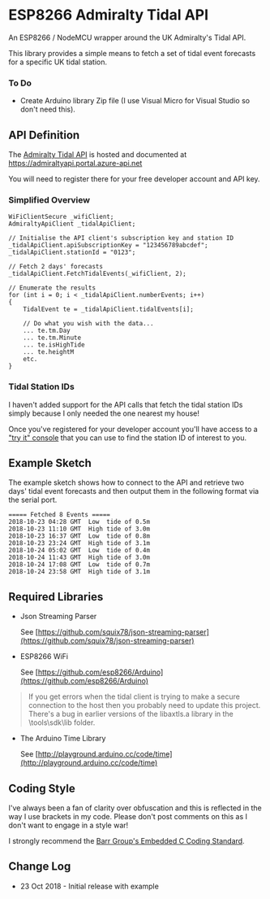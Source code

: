 # ESP8266 Admiralty Tidal API

An ESP8266 / NodeMCU wrapper around the UK Admiralty's Tidal API.

This library provides a simple means to fetch a set of tidal event forecasts for a specific UK tidal station.

### To Do

* Create Arduino library Zip file (I use Visual Micro for Visual Studio so don't need this).

## API Definition

The [Admiralty Tidal API](https://admiraltyapi.portal.azure-api.net) is hosted and documented at https://admiraltyapi.portal.azure-api.net

You will need to register there for your free developer account and API key.

### Simplified Overview

    WiFiClientSecure _wifiClient;
    AdmiraltyApiClient _tidalApiClient;

    // Initialise the API client's subscription key and station ID
    _tidalApiClient.apiSubscriptionKey = "123456789abcdef";
    _tidalApiClient.stationId = "0123";

    // Fetch 2 days' forecasts
    _tidalApiClient.FetchTidalEvents(_wifiClient, 2);

    // Enumerate the results
    for (int i = 0; i < _tidalApiClient.numberEvents; i++)
    {
    	TidalEvent te = _tidalApiClient.tidalEvents[i];

    	// Do what you wish with the data...
    	... te.tm.Day
    	... te.tm.Minute
    	... te.isHighTide
    	... te.heightM
    	etc.
    }

### Tidal Station IDs

I haven't added support for the API calls that fetch the tidal station IDs simply because I only needed the one nearest my house!

Once you've registered for your developer account you'll have access to a ["try it" console](https://admiraltyapi.portal.azure-api.net/docs/services/uk-tidal-api/operations/Stations_GetStations/console) that you can use to find the station ID of interest to you.

## Example Sketch

The example sketch shows how to connect to the API and retrieve two days' tidal event forecasts and then output them in the following format via the serial port.

    ===== Fetched 8 Events =====
    2018-10-23 04:28 GMT  Low  tide of 0.5m
    2018-10-23 11:10 GMT  High tide of 3.0m
    2018-10-23 16:37 GMT  Low  tide of 0.8m
    2018-10-23 23:24 GMT  High tide of 3.1m
    2018-10-24 05:02 GMT  Low  tide of 0.4m
    2018-10-24 11:43 GMT  High tide of 3.0m
    2018-10-24 17:08 GMT  Low  tide of 0.7m
    2018-10-24 23:58 GMT  High tide of 3.1m

## Required Libraries

  * Json Streaming Parser
    
	See [https://github.com/squix78/json-streaming-parser](https://github.com/squix78/json-streaming-parser)
	
  * ESP8266 WiFi
  
    See [https://github.com/esp8266/Arduino](https://github.com/esp8266/Arduino)
	
>If you get errors when the tidal client is trying to make a secure connection to the host then you probably need to update this project. There's a bug in earlier versions of the libaxtls.a library in the \tools\sdk\lib folder.
	
  * The Arduino Time Library
  
    See [http://playground.arduino.cc/code/time](http://playground.arduino.cc/code/time)

## Coding Style

I've always been a fan of clarity over obfuscation and this is reflected in the way I use brackets in my code. Please don't post comments on this as I don't want to engage in a style war!

I strongly recommend the [Barr Group's Embedded C Coding Standard](https://barrgroup.com/Embedded-Systems/Books/Embedded-C-Coding-Standard).

## Change Log
* 23 Oct 2018 - Initial release with example
